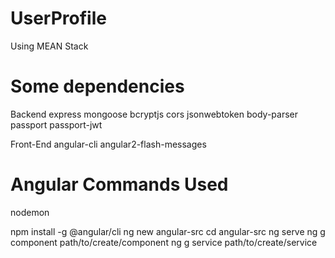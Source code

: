 # UserProfile
Using MEAN Stack

# Some dependencies
Backend
express
mongoose
bcryptjs
cors
jsonwebtoken
body-parser
passport
passport-jwt

Front-End
angular-cli
angular2-flash-messages

# Angular Commands Used
nodemon

npm install -g @angular/cli
ng new angular-src
cd angular-src
ng serve
ng g component path/to/create/component
ng g service path/to/create/service
